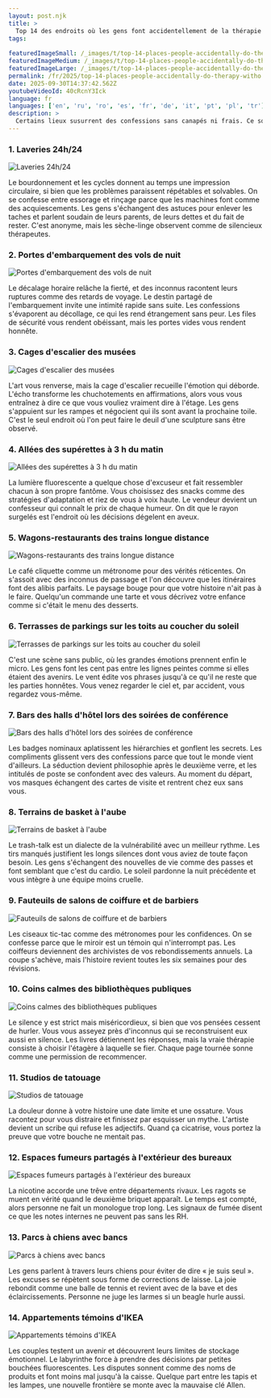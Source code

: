 ```yaml
---
layout: post.njk
title: >
  Top 14 des endroits où les gens font accidentellement de la thérapie (sans l'appeler thérapie)
tags:
  
featuredImageSmall: /_images/t/top-14-places-people-accidentally-do-therapy-witho-cover-fr-small.webp
featuredImageMedium: /_images/t/top-14-places-people-accidentally-do-therapy-witho-cover-fr-medium.webp
featuredImageLarge: /_images/t/top-14-places-people-accidentally-do-therapy-witho-cover-fr-large.webp
permalink: /fr/2025/top-14-places-people-accidentally-do-therapy-witho.html
date: 2025-09-30T14:37:42.562Z
youtubeVideoId: 40cRcnY3Ick
language: fr
languages: ['en', 'ru', 'ro', 'es', 'fr', 'de', 'it', 'pt', 'pl', 'tr']
description: >
  Certains lieux susurrent des confessions sans canapés ni frais. Ce sont des cliniques non programmées où des inconnus échangent des secrets, les humeurs s'adoucissent ou se durcissent, et de petits rituels transforment l'anxiété en récits. Ils semblent liminaux, un peu sans règles, et étrangement sûrs pour les vérités que vous évitez à midi.
---
```


### 1. Laveries 24h/24

![Laveries 24h/24](/_images/4/4780a1708105060295e94aa932952792-medium.webp)

Le bourdonnement et les cycles donnent au temps une impression circulaire, si bien que les problèmes paraissent répétables et solvables. On se confesse entre essorage et rinçage parce que les machines font comme des acquiescements. Les gens s'échangent des astuces pour enlever les taches et parlent soudain de leurs parents, de leurs dettes et du fait de rester. C'est anonyme, mais les sèche-linge observent comme de silencieux thérapeutes.

### 2. Portes d'embarquement des vols de nuit

![Portes d'embarquement des vols de nuit](/_images/8/8ef54fac5d2f1b36d0c37d0f138e219d-medium.webp)

Le décalage horaire relâche la fierté, et des inconnus racontent leurs ruptures comme des retards de voyage. Le destin partagé de l'embarquement invite une intimité rapide sans suite. Les confessions s'évaporent au décollage, ce qui les rend étrangement sans peur. Les files de sécurité vous rendent obéissant, mais les portes vides vous rendent honnête.

### 3. Cages d'escalier des musées

![Cages d'escalier des musées](/_images/8/87a86436b4dbbc3dd4a3f7772e61e833-medium.webp)

L'art vous renverse, mais la cage d'escalier recueille l'émotion qui déborde. L'écho transforme les chuchotements en affirmations, alors vous vous entraînez à dire ce que vous vouliez vraiment dire à l'étage. Les gens s'appuient sur les rampes et négocient qui ils sont avant la prochaine toile. C'est le seul endroit où l'on peut faire le deuil d'une sculpture sans être observé.

### 4. Allées des supérettes à 3 h du matin

![Allées des supérettes à 3 h du matin](/_images/f/fa10945472ad83d3ad5c1ca38f2b9cf6-medium.webp)

La lumière fluorescente a quelque chose d'excuseur et fait ressembler chacun à son propre fantôme. Vous choisissez des snacks comme des stratégies d'adaptation et riez de vous à voix haute. Le vendeur devient un confesseur qui connaît le prix de chaque humeur. On dit que le rayon surgelés est l'endroit où les décisions dégelent en aveux.

### 5. Wagons-restaurants des trains longue distance

![Wagons-restaurants des trains longue distance](/_images/f/fe284dbf3312f983f36fc8d31102c82d-medium.webp)

Le café cliquette comme un métronome pour des vérités réticentes. On s'assoit avec des inconnus de passage et l'on découvre que les itinéraires font des alibis parfaits. Le paysage bouge pour que votre histoire n'ait pas à le faire. Quelqu'un commande une tarte et vous décrivez votre enfance comme si c'était le menu des desserts.

### 6. Terrasses de parkings sur les toits au coucher du soleil

![Terrasses de parkings sur les toits au coucher du soleil](/_images/0/04afe6e439d40828c3b6f41cde7178b1-medium.webp)

C'est une scène sans public, où les grandes émotions prennent enfin le micro. Les gens font les cent pas entre les lignes peintes comme si elles étaient des avenirs. Le vent édite vos phrases jusqu'à ce qu'il ne reste que les parties honnêtes. Vous venez regarder le ciel et, par accident, vous regardez vous-même.

### 7. Bars des halls d'hôtel lors des soirées de conférence

![Bars des halls d'hôtel lors des soirées de conférence](/_images/0/08ec5371387a796cba0c1609734c9bb3-medium.webp)

Les badges nominaux aplatissent les hiérarchies et gonflent les secrets. Les compliments glissent vers des confessions parce que tout le monde vient d'ailleurs. La séduction devient philosophie après le deuxième verre, et les intitulés de poste se confondent avec des valeurs. Au moment du départ, vos masques échangent des cartes de visite et rentrent chez eux sans vous.

### 8. Terrains de basket à l'aube

![Terrains de basket à l'aube](/_images/f/fcb0bc6753e4ebc036b1dcb694e1d194-medium.webp)

Le trash-talk est un dialecte de la vulnérabilité avec un meilleur rythme. Les tirs manqués justifient les longs silences dont vous aviez de toute façon besoin. Les gens s'échangent des nouvelles de vie comme des passes et font semblant que c'est du cardio. Le soleil pardonne la nuit précédente et vous intègre à une équipe moins cruelle.

### 9. Fauteuils de salons de coiffure et de barbiers

![Fauteuils de salons de coiffure et de barbiers](/_images/e/ee813e68f6af3a49d8a659bfc347612c-medium.webp)

Les ciseaux tic-tac comme des métronomes pour les confidences. On se confesse parce que le miroir est un témoin qui n'interrompt pas. Les coiffeurs deviennent des archivistes de vos rebondissements annuels. La coupe s'achève, mais l'histoire revient toutes les six semaines pour des révisions.

### 10. Coins calmes des bibliothèques publiques

![Coins calmes des bibliothèques publiques](/_images/e/ee90d3e909b39630d1735ce0a386e276-medium.webp)

Le silence y est strict mais miséricordieux, si bien que vos pensées cessent de hurler. Vous vous asseyez près d'inconnus qui se reconstruisent eux aussi en silence. Les livres détiennent les réponses, mais la vraie thérapie consiste à choisir l'étagère à laquelle se fier. Chaque page tournée sonne comme une permission de recommencer.

### 11. Studios de tatouage

![Studios de tatouage](/_images/0/04ca39dcd345edb8e8cb788cb551a6d1-medium.webp)

La douleur donne à votre histoire une date limite et une ossature. Vous racontez pour vous distraire et finissez par esquisser un mythe. L'artiste devient un scribe qui refuse les adjectifs. Quand ça cicatrise, vous portez la preuve que votre bouche ne mentait pas.

### 12. Espaces fumeurs partagés à l'extérieur des bureaux

![Espaces fumeurs partagés à l'extérieur des bureaux](/_images/e/e35e4be7498665f1f7de342f4b923e60-medium.webp)

La nicotine accorde une trêve entre départements rivaux. Les ragots se muent en vérité quand le deuxième briquet apparaît. Le temps est compté, alors personne ne fait un monologue trop long. Les signaux de fumée disent ce que les notes internes ne peuvent pas sans les RH.

### 13. Parcs à chiens avec bancs

![Parcs à chiens avec bancs](/_images/2/290733840d84aae1386e7ff885dab752-medium.webp)

Les gens parlent à travers leurs chiens pour éviter de dire « je suis seul ». Les excuses se répètent sous forme de corrections de laisse. La joie rebondit comme une balle de tennis et revient avec de la bave et des éclaircissements. Personne ne juge les larmes si un beagle hurle aussi.

### 14. Appartements témoins d'IKEA

![Appartements témoins d'IKEA](/_images/b/baf2bba98aef22dde4c1e2724f188ac6-medium.webp)

Les couples testent un avenir et découvrent leurs limites de stockage émotionnel. Le labyrinthe force à prendre des décisions par petites bouchées fluorescentes. Les disputes sonnent comme des noms de produits et font moins mal jusqu'à la caisse. Quelque part entre les tapis et les lampes, une nouvelle frontière se monte avec la mauvaise clé Allen.

